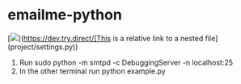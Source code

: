 # emailme-python

[<img src="https://img.shields.io/badge/Quick-Install-brightgreen.svg">](https://dev.try.direct/[This is a relative link to a nested file](project/settings.py))

1) Run sudo python -m smtpd -c DebuggingServer -n localhost:25  
2) In the other terminal run python example.py

